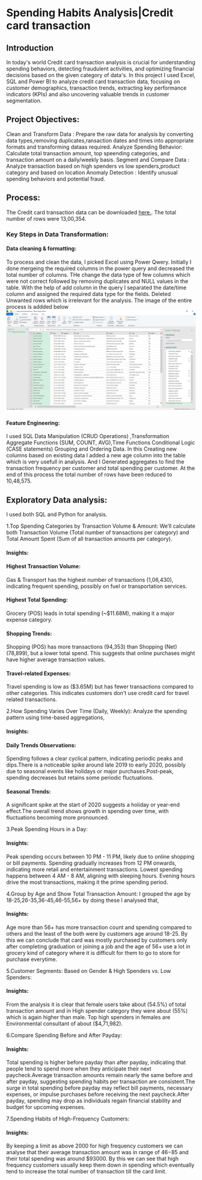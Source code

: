 # Spending Habits Analysis|Credit card transaction

## Introduction
In today's world Credit card transaction analysis is crucial for understanding spending behaviors, detecting fraudulent activities, and optimizing financial decisions based on the given category of data's. In this project I used Excel, SQL and Power BI to analyze credit card transaction data, focusing on customer demographics, transaction trends, extracting key performance indicators (KPIs) and also uncovering valuable trends in customer segmentation.

## Project Objectives:
Clean and Transform Data : Prepare the raw data for analysis by converting data types,removing duplicates,ransaction dates and times into appropriate formats and                              transforming dataas required.
Analyze Spending Behavior: Calculate total transaction amount, top speending categories, and transaction amount on a daily/weekly basis.
Segment and Compare Data : Analyze transaction based on high spenders vs low spenders,product category and based on location
Anomaly Detection : Identify unusual spending behaviors and potential fraud.

## Process:
The Credit card transaction data can be downloaded [here.](https://www.kaggle.com/datasets/priyamchoksi/credit-card-transactions-dataset/data). The total number of rows were 13,00,354.
### Key Steps in Data Transformation:
#### Data cleaning & formatting:
To process and clean the data, I picked Excel using Power Qwery.
Initially I done mergeing the required columns in the power query and decreased the total number of columns. THe change the data type of few columns which were not correct followed by removing duplicates and NULL values in the table. With the help of add column in the query I separated the date/time column and assigned the required data type for the fields. Deleted Unwanted rows which is irrelevant for the analysis. The image of the entire process is addded below 
![image](https://github.com/Surya30-stack/CreditCard_transaction_Analysis/blob/main/Excel%20Data%20Cleaning%20process.png?raw=true)  

#### Feature Engineering:
I used SQL Data Manipulation (CRUD Operations) ,Transformation Aggregate Functions (SUM, COUNT, AVG),Time Functions Conditional Logic (CASE statements) Grouping and Ordering Data. In this Creating new columns based on existing data I added a new age column into the table which is very usefull in analysis. And I Generated aggregates to find the transaction frequency per customer and total spending per customer.
At the end of this process the total number of rows have been reduced to 10,48,575.

## Exploratory Data analysis:
I used both SQL and Python for analysis.

1.Top Spending Categories by Transaction Volume & Amount:
We’ll calculate both Transaction Volume (Total number of transactions per category) and Total Amount Spent (Sum of all transaction amounts per category).
#### Insights:
#### Highest Transaction Volume:
Gas & Transport has the highest number of transactions (1,06,430), indicating frequent spending, possibly on fuel or transportation services.
#### Highest Total Spending:
Grocery (POS) leads in total spending (~$11.68M), making it a major expense category.
#### Shopping Trends:
Shopping (POS) has more transactions (94,353) than Shopping (Net) (78,899), but a lower total spend.
This suggests that online purchases might have higher average transaction values.
#### Travel-related Expenses:
Travel spending is low as ($3.65M) but has fewer transactions compared to other categories.
This indicates customers don't use credit card for travel related transactions.

2.How Spending Varies Over Time (Daily, Weekly):
Analyze the spending pattern using time-based aggregations,
#### Insights:
#### Daily Trends Observations:
Spending follows a clear cyclical pattern, indicating periodic peaks and dips.There is a noticeable spike around late 2019 to early 2020, possibly due to seasonal events like holidays or major purchases.Post-peak, spending decreases but retains some periodic fluctuations.
#### Seasonal Trends:
A significant spike at the start of 2020 suggests a holiday or year-end effect.The overall trend shows growth in spending over time, with fluctuations becoming more pronounced.

3.Peak Spending Hours in a Day:
#### Insights:
Peak spending occurs between 10 PM - 11 PM, likely due to online shopping or bill payments. Spending gradually increases from 12 PM onwards, indicating more retail and entertainment transactions. Lowest spending happens between 4 AM - 8 AM, aligning with sleeping hours. Evening hours drive the most transactions, making it the prime spending period.

4.Group by Age and Show Total Transaction Amount:
I grouped the age by 18-25,26-35,36-45,46-55,56+ by doing these I analysed that,
#### Insights:
Age more than 56+ has more transaction count and spending compared to others and the least of the both were by customers age around 18-25. By this we can conclude that card was mostly purchased by customers only after completing graduation or joining a job and the age of 56+ use a lot in grocery kind of category where it is difficult for them to go to store for purchase everytime.

5.Customer Segments: Based on Gender & High Spenders vs. Low Spenders:
#### Insights:
From the analysis it is clear that female users take about (54.5%) of total transaction amount and in High spender category they were about (55%) which is again higher than male. Top high spenders in females are Environmental consultant of about ($4,71,982).

6.Compare Spending Before and After Payday:
#### Insights:
Total spending is higher before payday than after payday, indicating that people tend to spend more when they anticipate their next paycheck.Average transaction amounts remain nearly the same before and after payday, suggesting spending habits per transaction are consistent.The surge in total spending before payday may reflect bill payments, necessary expenses, or impulse purchases before receiving the next paycheck.After payday, spending may drop as individuals regain financial stability and budget for upcoming expenses.

7.Spending Habits of High-Frequency Customers:
#### Insights:
By keeping a limit as above 2000 for high frequency customers we can analyse that their average transaction amount was in range of $46-$85 and their total spending was around $93000. By this we can see that high frequency customers usually keep them down in spending which eventually tend to increase the total number of transaction till the card limit.










